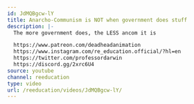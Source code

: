 ```yaml
---
id: JdMQBgcw-lY
title: Anarcho-Communism is NOT when government does stuff
description: |-
  The more government does, the LESS ancom it is

  https://www.patreon.com/deadheadanimation
  https://www.instagram.com/re_education.official/?hl=en
  https://twitter.com/professordarwin
  https://discord.gg/2xrc6U4
source: youtube
channel: reeducation
type: video
url: /reeducation/videos/JdMQBgcw-lY/
---
```

